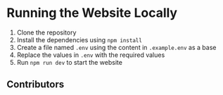 # Running the Website Locally

1. Clone the repository
2. Install the dependencies using `npm install`
3. Create a file named `.env` using the content in `.example.env` as a base
4. Replace the values in `.env` with the required values
5. Run `npm run dev` to start the website

## Contributors

<!-- readme: collaborators,contributors -start -->
<!-- readme: collaborators,contributors -end -->